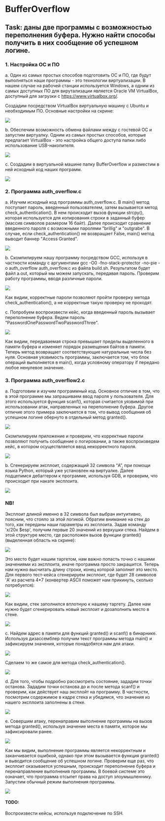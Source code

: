 # BufferOverflow
## Task: даны две программы с возможностью переполнения буфера. Нужно найти способы получить в них сообщение об успешном логине.

### 1. Настройка ОС и ПО
a. Один из самых простых способов подготовить ОС и ПО, где будут выполняться наши программы - это технологии виртуализации. В нашем случае на рабочей станции используется Windows, а одним из самых доступных ПО для вирутализации является Oracle VM VirtualBox, доступный для загрузки с https://www.virtualbox.org/. 

Создадим посредством VirtualBox виртуальную машину c Ubuntu и необходимым ПО. Основные настройки на скрине:

<img src="images/1_1.jpg">  

b. Обеспечим возможность обмена файлами между с гостевой ОС и запустим виртуалку. Одним из самых простых способов, которые предлагает VirtualBox - это настройка общего доступа папки либо использование USB-накопителя. 

<img src="images/1_2.png">

c. Создадим в виртуальной машине папку BufferOverflow и разместим в ней исходный код наших программ.

<img src="images/1_3.png">

### 2. Программа auth_overflow.c
a. Изучим исходный код программы auth_overflow.c. В main() метод поступает пароль, введенный пользователем, затем вызывается метод check_authentication(). В нем происходит вызов функции strcpy(), которая используется для копирования строки в заданный буфер (массив символов размером 16 байт). Далее происходит сравнение введенного пароля с возможными паролями "brillig" и "outgrabe". В случае, если check_authentication() не возвращает False, main() метод выводит баннер "Access Granted". 

<img src="images/1_4.png">

b. Скомпилируем нашу программу посредством GСС, используя в частности команду с аргументами gcc -O0 -fno-stack-protector -no-pie -o auth_overflow auth_overflow.c из файла build.sh. Результатом будет файл a.out, который мы можем запускать, передавая пароль. Проверим работу программы, вводя различные пароли.

<img src="images/1_5.png">

Как видим, корректные пароли позволяют пройти проверку метода check_authentication(), а не корректные такую проверку не проходят.

c. Попробуем воспроизвести кейс, когда введенный пароль вызывает переполнение буфера. Ведем пароль "PasswordOnePasswordTwoPasswordThree".

<img src="images/1_6.png">

Как видим, передаваемая строка превышает пределы выделенного в памяти буфера и изменяет порядок размещения байтов в памяти. Теперь метод возвращает соответствующие натуральные числа без нуля. Основная уязвимость программы, заключается том, что блок операций выполняется в main(), когда условному оператору if передано любое ненулевое значение.    

### 3. Программа auth_overflow2.c
a. Подготовим и изучим программный код. Основное отличие в том, что в этой программе мы запрашиваем ввод пароля у пользователя. Для этого используется функция scanf(), которая считается уязвимой при использовании атак, направленных на переполнение буфера. Другое отличие этого примера заключается в том, что вывод сообщения об успешном логине обернуто в отдельный метод granted().

<img src="images/2_0.png">

Скомпилируем приложение и проверим, что корректные пароли позволяют получить сообщение о логировании, а также воспроизведем кейс, в котором осуществляется ввод некорректного пароля.

<img src="images/2_1.png">

b. Сгенерируем эксплоит, содержащий 32 символа “A”, при помощи языка Python, который уже установлен на виртуалке. Далее подцепимся дебаггером к программе, используя GDB, и проверим, что происходит при накате эксплоита.

<img src="images/2_2.png">

### NB! 

Эксплоит длиной именно в 32 символа был выбран интуитивно, поясним, что стояло за этой логикой.
Обратим внимание на стек до того, как переданы наши параметры из эксплоита. Задав команду 'x/20x $esp', получим первые 20 значений из верхушки стека. Найдем в этой структуре место, где расположен вызов функции granted() (выделенная область на скрине):

<img src="images/2_2_1.png">
 
Это место будет нашим таргетом, нам важно попасть точно с нашими значениями из эксплоита, иначе программа просто закрашится. Теперь нам нужно высчитать длину строки, конец которой заполнит это место. Для первого тест-кейса сгенерируем эксплоит, где будет 28 символов 'A' из расчета 4*7 (конвертер ASCII поможет нам прикинуть, сколько потребуется): 

<img src="images/2_2_2.png">

Как видим, стек заполнился вплотную к нашему таргету. Далее нам нужно будет сгенерировать новый эксплоит и дозаполнить место в стеке.

<img src="images/2_2_3.png">

c. Найдем адрес в памяти для функций granted() и scanf() в бинарнике.  Используя дизассемблер получим текст программы метода main() и зафиксируем значения, которые понадобятся нам для атаки.

<img src="images/2_3.png">

Сделаем то же самое для метода check_authentication().

<img src="images/2_4.png">

d. Для того, чтобы подробно рассмотреть состояние, зададим точки останова. Зададим точки останова до и после метода scanf() и проверим, как действует наш эксплойт на программу. В частности, посмотрим содержимое в кадре стека и убедимся, что значения из нашего эксплоита заполнены в стеке.

<img src="images/2_5.png">

e. Совершим атаку, перенаправим выполнение программы на вызов метода granted(), используя значение места в памяти, которое мы зафиксировали ранее. 

<img src="images/2_6.png">

Как мы видим, выполнение программы является некорректным и заканчивается ошибкой, однако при этом вызывается функция granted() и выводится сообщение об успешном логине. Проверим еще раз, что эксплоит оказывается успешным, происходит переполнение буфера и перенаправление выполнения программы. В боевой системе это означает, что программа отсыпет права на доступ злоумышленнику. Запустим обычный режим выполнения программы.

<img src="images/2_7.png">

#### TODO:

Воспроизвести кейсы, используя подключение по SSH.
